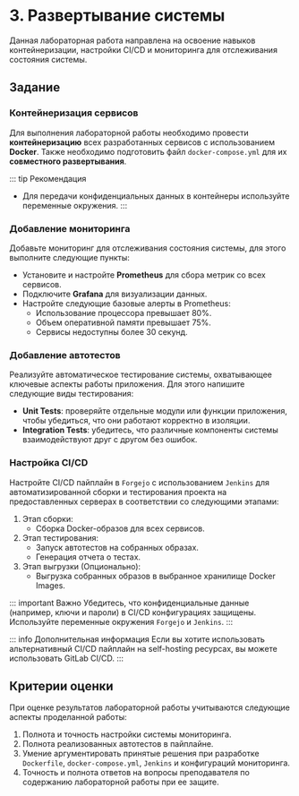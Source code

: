 # 3. Развертывание системы

Данная лабораторная работа направлена на освоение навыков контейнеризации, настройки CI/CD и мониторинга для отслеживания состояния системы.

## Задание

### Контейнеризация сервисов

Для выполнения лабораторной работы необходимо провести **контейнеризацию** всех разработанных сервисов с использованием **Docker**. Также необходимо подготовить файл `docker-compose.yml` для их **совместного развертывания**.

::: tip Рекомендация
- Для передачи конфиденциальных данных в контейнеры используйте переменные окружения.
:::

### Добавление мониторинга

Добавьте мониторинг для отслеживания состояния системы, для этого выполните следующие пункты:
- Установите и настройте **Prometheus** для сбора метрик со всех сервисов.
- Подключите **Grafana** для визуализации данных.
- Настройте следующие базовые алерты в Prometheus:
  - Использование процессора превышает 80%.
  - Объем оперативной памяти превышает 75%.
  - Сервисы недоступны более 30 секунд.

### Добавление автотестов

Реализуйте автоматическое тестирование системы, охватывающее ключевые аспекты работы приложения. Для этого напишите следующие виды тестирования:

- **Unit Tests**: проверяйте отдельные модули или функции приложения, чтобы убедиться, что они работают корректно в изоляции.
- **Integration Tests**: убедитесь, что различные компоненты системы взаимодействуют друг с другом без ошибок.

### Настройка CI/CD

Настройте CI/CD пайплайн в `Forgejo` с использованием `Jenkins` для автоматизированной сборки и тестирования проекта на предоставленных серверах в соответствии со следующими этапами:

1. Этап сборки:
   - Сборка Docker-образов для всех сервисов.
2. Этап тестирования:
   - Запуск автотестов на собранных образах.
   - Генерация отчета о тестах.
3. Этап выгрузки (Опционально):
   - Выгрузка собранных образов в выбранное хранилище Docker Images.

::: important Важно
Убедитесь, что конфиденциальные данные (например, ключи и пароли) в CI/CD конфигурациях защищены. Используйте переменные окружения `Forgejo` и `Jenkins`.
:::

::: info Дополнительная информация 
Если вы хотите использовать альтернативный CI/CD пайплайн на self-hosting ресурсах, вы можете использовать GitLab CI/CD.
:::

## Критерии оценки

При оценке результатов лабораторной работы учитываются следующие аспекты проделанной работы:

1. Полнота и точность настройки системы мониторинга.
1. Полнота реализованных автотестов в пайплайне.
1. Умение аргументировать принятые решения при разработке `Dockerfile`, `docker-compose.yml`, `Jenkins` и конфигураций мониторинга.
1. Точность и полнота ответов на вопросы преподавателя по содержанию лабораторной работы при ее защите.
